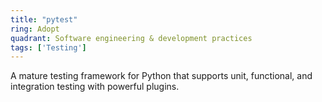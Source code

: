 ```yaml
---
title: "pytest"
ring: Adopt
quadrant: Software engineering & development practices
tags: ['Testing']
---
```

A mature testing framework for Python that supports unit, functional, and integration testing with powerful plugins.
